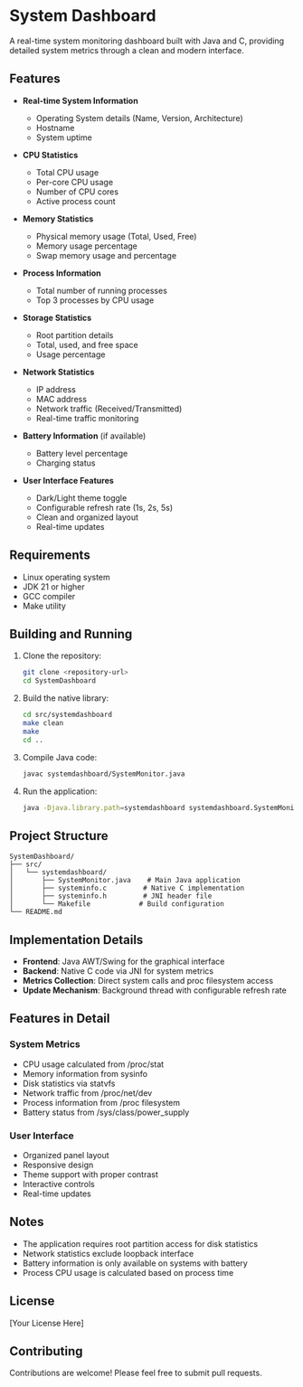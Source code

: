 # System Dashboard

A real-time system monitoring dashboard built with Java and C, providing detailed system metrics through a clean and modern interface.

## Features

- **Real-time System Information**
  - Operating System details (Name, Version, Architecture)
  - Hostname
  - System uptime

- **CPU Statistics**
  - Total CPU usage
  - Per-core CPU usage
  - Number of CPU cores
  - Active process count

- **Memory Statistics**
  - Physical memory usage (Total, Used, Free)
  - Memory usage percentage
  - Swap memory usage and percentage

- **Process Information**
  - Total number of running processes
  - Top 3 processes by CPU usage

- **Storage Statistics**
  - Root partition details
  - Total, used, and free space
  - Usage percentage

- **Network Statistics**
  - IP address
  - MAC address
  - Network traffic (Received/Transmitted)
  - Real-time traffic monitoring

- **Battery Information** (if available)
  - Battery level percentage
  - Charging status

- **User Interface Features**
  - Dark/Light theme toggle
  - Configurable refresh rate (1s, 2s, 5s)
  - Clean and organized layout
  - Real-time updates

## Requirements

- Linux operating system
- JDK 21 or higher
- GCC compiler
- Make utility

## Building and Running

1. Clone the repository:
   ```bash
   git clone <repository-url>
   cd SystemDashboard
   ```

2. Build the native library:
   ```bash
   cd src/systemdashboard
   make clean
   make
   cd ..
   ```

3. Compile Java code:
   ```bash
   javac systemdashboard/SystemMonitor.java
   ```

4. Run the application:
   ```bash
   java -Djava.library.path=systemdashboard systemdashboard.SystemMonitor
   ```

## Project Structure

```
SystemDashboard/
├── src/
│   └── systemdashboard/
│       ├── SystemMonitor.java    # Main Java application
│       ├── systeminfo.c         # Native C implementation
│       ├── systeminfo.h         # JNI header file
│       └── Makefile            # Build configuration
└── README.md
```

## Implementation Details

- **Frontend**: Java AWT/Swing for the graphical interface
- **Backend**: Native C code via JNI for system metrics
- **Metrics Collection**: Direct system calls and proc filesystem access
- **Update Mechanism**: Background thread with configurable refresh rate

## Features in Detail

### System Metrics
- CPU usage calculated from /proc/stat
- Memory information from sysinfo
- Disk statistics via statvfs
- Network traffic from /proc/net/dev
- Process information from /proc filesystem
- Battery status from /sys/class/power_supply

### User Interface
- Organized panel layout
- Responsive design
- Theme support with proper contrast
- Interactive controls
- Real-time updates

## Notes

- The application requires root partition access for disk statistics
- Network statistics exclude loopback interface
- Battery information is only available on systems with battery
- Process CPU usage is calculated based on process time

## License

[Your License Here]

## Contributing

Contributions are welcome! Please feel free to submit pull requests. 
